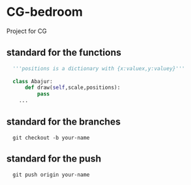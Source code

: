 # CG-bedroom
Project for CG

## standard for the functions
```python
  '''positions is a dictionary with {x:valuex,y:valuey}'''
  
  class Abajur:
      def draw(self,scale,positions):
          pass
    ...
```

## standard for the branches
```git
  git checkout -b your-name
```

## standard for the push
```git
  git push origin your-name
```
